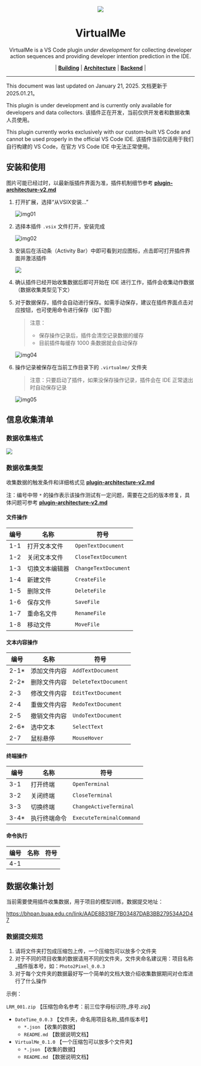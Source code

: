 <div align="center" >
<img src="./res/img/banner2.png"/>
</div>


<h1 align="center">VirtualMe</h1>

<div align="center" >
<p>VirtualMe is a VS Code plugin <i>under development</i> for collecting developer action sequences and providing developer intention prediction in the IDE.</p></div>
<div align="center" >
<p>
| <a href="https://github.com/iseg-ide-sub1/virtual-me/blob/main/res/docs/building.md"><b>Building</b></a> | <a href="https://github.com/iseg-ide-sub1/virtual-me/blob/main/res/docs/plugin-architecture-v2.md"><b>Architecture</b></a> | <a href="https://github.com/iseg-ide-sub1/virtualme-backend"><b>Backend</b></a> |
</p>
</div>

<hr>
This document was last updated on January 21, 2025.
文档更新于 2025.01.21。

This plugin is under development and is currently only available for developers and data collectors.
该插件正在开发，当前仅供开发者和数据收集人员使用。

This plugin currently works exclusively with our custom-built VS Code and cannot be used properly in the official VS Code IDE.
该插件当前仅适用于我们自行构建的 VS Code，在官方 VS Code IDE 中无法正常使用。


## 安装和使用

图片可能已经过时，以最新版插件界面为准，插件机制细节参考 [**plugin-architecture-v2.md**](./res/docs/plugin-architecture-v2.md)

1. 打开扩展，选择“从VSIX安装...”

   ![img01](./res/img/guide/01.png)
   
2. 选择本插件 `.vsix` 文件打开，安装完成

   ![img02](./res/img/guide/02.png)
   
3. 安装后在活动条（Activity Bar）中即可看到对应图标，点击即可打开插件界面并激活插件
   
   ![](./res/img/guide/03.png)
   
5. 确认插件已经开始收集数据后即可开始在 IDE 进行工作，插件会收集动作数据（数据收集类型见下文）

6. 对于数据保存，插件会自动进行保存。如需手动保存，建议在插件界面点击对应按钮，也可使用命令进行保存（如下图）
   > 注意：
   >
   > - 保存操作记录后，插件会清空记录数据的缓存
   > - 目前插件每缓存 1000 条数据就会自动保存
   
   ![img04](./res/img/guide/04.png)
   
7. 操作记录被保存在当前工作目录下的 `.virtualme/` 文件夹

   > 注意：只要启动了插件，如果没保存操作记录，插件会在 IDE 正常退出时自动保存记录

   ![img05](./res/img/guide/05.png)

## 信息收集清单

### 数据收集格式

![](./res/raw/log-item-surface.png)

### 数据收集类型

收集数据的触发条件和详细格式见 [**plugin-architecture-v2.md**](./res/docs/plugin-architecture-v2.md)

注：编号中带 `*` 的操作表示该操作测试有一定问题，需要在之后的版本修复，具体问题可参考 [**plugin-architecture-v2.md**](./res/docs/plugin-architecture-v2.md)

#### 文件操作

| 编号 | 名称           | 符号                 |
| ---- | -------------- | -------------------- |
| 1-1  | 打开文本文件   | `OpenTextDocument`   |
| 1-2  | 关闭文本文件   | `CloseTextDocument`  |
| 1-3  | 切换文本编辑器 | `ChangeTextDocument` |
| 1-4  | 新建文件       | `CreateFile`         |
| 1-5  | 删除文件       | `DeleteFile`         |
| 1-6  | 保存文件       | `SaveFile`           |
| 1-7  | 重命名文件     | `RenameFile`         |
| 1-8  | 移动文件       | `MoveFile`           |

#### 文本内容操作

| 编号 | 名称         | 符号                 |
| ---- | ------------ | -------------------- |
| 2-1* | 添加文件内容 | `AddTextDocument`    |
| 2-2* | 删除文件内容 | `DeleteTextDocument` |
| 2-3  | 修改文件内容 | `EditTextDocument`   |
| 2-4  | 重做文件内容 | `RedoTextDocument`   |
| 2-5  | 撤销文件内容 | `UndoTextDocument`   |
| 2-6* | 选中文本     | `SelectText`         |
| 2-7  | 鼠标悬停     | `MouseHover`         |

#### 终端操作

| 编号 | 名称         | 符号                     |
| ---- | ------------ | ------------------------ |
| 3-1  | 打开终端     | `OpenTerminal`           |
| 3-2  | 关闭终端     | `CloseTerminal`          |
| 3-3  | 切换终端     | `ChangeActiveTerminal`   |
| 3-4* | 执行终端命令 | `ExecuteTerminalCommand` |

#### 命令执行

| 编号 | 名称 | 符号 |
| ---- | ---- | ---- |
| 4-1  |      |      |

## 数据收集计划

当前需要使用插件收集数据，用于项目的模型训练，数据提交地址：

https://bhpan.buaa.edu.cn/link/AADE8B31BF7B03487DAB3BB279534A2D47

### 数据提交规范

1. 请将文件夹打包成压缩包上传，一个压缩包可以放多个文件夹
2. 对于不同的项目收集的数据请用不同的文件夹，文件夹命名建议用：项目名称_插件版本号，如：`Photo2Pixel_0.0.3`
3. 对于每个文件夹的数据最好写一个简单的文档大致介绍收集数据期间对仓库进行了什么操作

示例：

`LRM_001.zip` 【压缩包命名参考：前三位字母标识符_序号.zip】

- `DateTime_0.0.3` 【文件夹，命名用项目名称_插件版本号】
     - `*.json` 【收集的数据】
     - `README.md` 【数据说明文档】
- `VirtualMe_0.1.0` 【一个压缩包可以放多个文件夹】
  - `*.json` 【收集的数据】
  - `README.md` 【数据说明文档】
